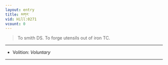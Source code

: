 ```yaml
---
layout: entry
title: མགར་
vid: Hill:0271
vcount: 0
---
```

> To smith DS\. To forge utensils out of iron TC\.

---
* Volition: _Voluntary_

---

